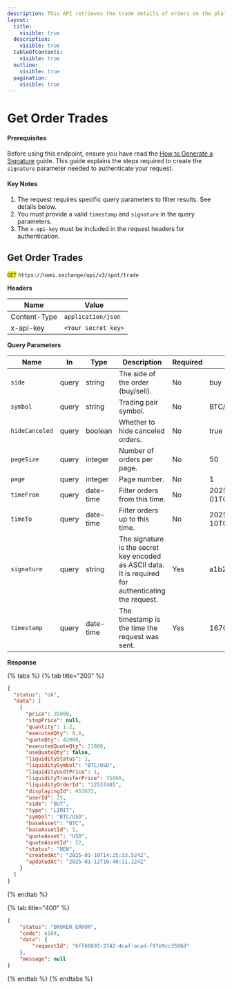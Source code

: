 ```yaml
---
description: This API retrieves the trade details of orders on the platform.
layout:
  title:
    visible: true
  description:
    visible: true
  tableOfContents:
    visible: true
  outline:
    visible: true
  pagination:
    visible: true
---
```


# Get Order Trades

#### Prerequisites

Before using this endpoint, ensure you have read the [How to Generate a Signature](../../authentication.md) guide. This guide explains the steps required to create the `signature` parameter needed to authenticate your request.

#### Key Notes

1. The request requires specific query parameters to filter results. See details below.
2. You must provide a valid `timestamp` and `signature` in the query parameters.
3. The `x-api-key` must be included in the request headers for authentication.

## Get Order Trades

<mark style="color:blue;">`GET`</mark> `https://nami.exchange/api/v3/spot/trade`

**Headers**

| Name         | Value               |
| ------------ | ------------------- |
| Content-Type | `application/json`  |
| x-api-key    | `<Your secret key>` |

**Query Parameters**

| Name           | In    | Type      | Description                                              | Required | Example         |
| -------------- | ----- | --------- | -------------------------------------------------------- | -------- | --------------- |
| `side`         | query | string    | The side of the order (buy/sell).                       | No       | buy             |
| `symbol`       | query | string    | Trading pair symbol.                                    | No       | BTC/USD         |
| `hideCanceled` | query | boolean   | Whether to hide canceled orders.                        | No       | true            |
| `pageSize`     | query | integer   | Number of orders per page.                              | No       | 50              |
| `page`         | query | integer   | Page number.                                            | No       | 1               |
| `timeFrom`     | query | date-time | Filter orders from this time.                           | No       | 2025-01-01T00:00:00Z |
| `timeTo`       | query | date-time | Filter orders up to this time.                          | No       | 2025-01-10T00:00:00Z |
| `signature`    | query | string    | The signature is the secret key encoded as ASCII data. It is required for authenticating the request. | Yes      | a1b2c3d4e5f6g7h8i9j0k |
| `timestamp`    | query | date-time | The timestamp is the time the request was sent.         | Yes      | 1670000000000   |

**Response**

{% tabs %}
{% tab title="200" %}
```json
{
  "status": "ok",
  "data": [
    {
      "price": 35000,
      "stopPrice": null,
      "quantity": 1.2,
      "executedQty": 0.6,
      "quoteQty": 42000,
      "executedQuoteQty": 21000,
      "useQuoteQty": false,
      "liquidityStatus": 1,
      "liquiditySymbol": "BTC/USD",
      "liquidityUsdtPrice": 1,
      "liquidityTransferPrice": 35000,
      "liquidityOrderId": "12537485",
      "displayingId": 453672,
      "userId": 25,
      "side": "BUY",
      "type": "LIMIT",
      "symbol": "BTC/USD",
      "baseAsset": "BTC",
      "baseAssetId": 1,
      "quoteAsset": "USD",
      "quoteAssetId": 22,
      "status": "NEW",
      "createdAt": "2025-01-10T14:25:33.524Z",
      "updatedAt": "2025-01-12T16:40:11.124Z"
    }
  ]
}
```

{% endtab %}

{% tab title="400" %}
```json
{
    "status": "BROKER_ERROR",
    "code": 6104,
    "data": {
        "requestId": "6ff66697-2742-4caf-acad-f97e9cc3596d"
    },
    "message": null
}
```
{% endtab %} {% endtabs %}